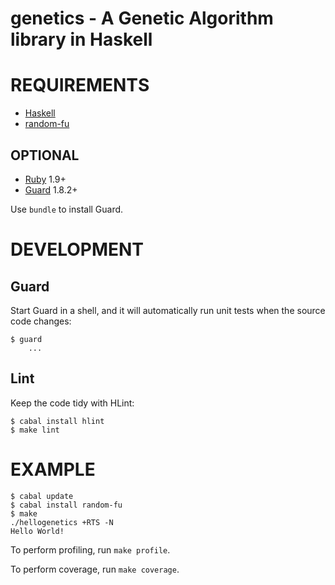 # genetics - A Genetic Algorithm library in Haskell

# REQUIREMENTS

 - [Haskell](http://www.haskell.org/)
 - [random-fu](http://hackage.haskell.org/package/random-fu)

## OPTIONAL

* [Ruby](https://www.ruby-lang.org/) 1.9+
* [Guard](http://guardgem.org/) 1.8.2+

Use `bundle` to install Guard.

# DEVELOPMENT

## Guard

Start Guard in a shell, and it will automatically run unit tests when the source code changes:

    $ guard
        ...

## Lint

Keep the code tidy with HLint:

    $ cabal install hlint
    $ make lint

# EXAMPLE

    $ cabal update
    $ cabal install random-fu
    $ make
    ./hellogenetics +RTS -N
    Hello World!

To perform profiling, run `make profile`.

To perform coverage, run `make coverage`.
